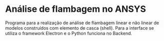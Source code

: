 # Análise de flambagem no ANSYS

Programa para a realização de análise de flambagem linear e não linear de modelos construídos com elemento de casca (shell). Para a interface se utiliza o framework Electron e o Python funciona no Backend.